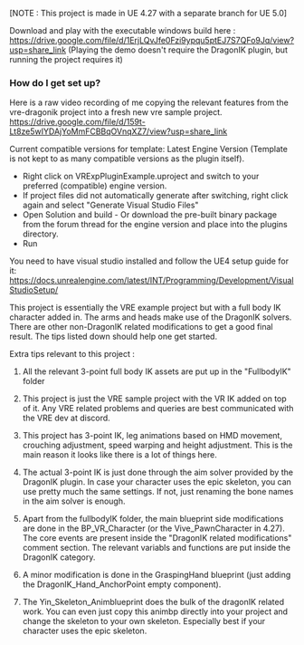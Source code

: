 [NOTE : This project is made in UE 4.27 with a separate branch for UE 5.0]


Download and play with the executable windows build here : https://drive.google.com/file/d/1ErjLQvJfe0Fzi9ypqu5ptEJ7S7QFo9Jq/view?usp=share_link
(Playing the demo doesn't require the DragonIK plugin, but running the project requires it)


### How do I get set up? ###

Here is a raw video recording of me copying the relevant features from the vre-dragonik project into a fresh new vre sample project.
https://drive.google.com/file/d/159t-Lt8ze5wIYDAjYoMmFCBBqOVnqXZ7/view?usp=share_link


Current compatible versions for template: Latest Engine Version (Template is not kept to as many compatible versions as the plugin itself).

* Right click on VRExpPluginExample.uproject and switch to your preferred (compatible) engine version.
* If project files did not automatically generate after switching, right click again and select "Generate Visual Studio Files"
* Open Solution and build - Or download the pre-built binary package from the forum thread for the engine version and place into the plugins directory.
* Run

You need to have visual studio installed and follow the UE4 setup guide for it: https://docs.unrealengine.com/latest/INT/Programming/Development/VisualStudioSetup/



This project is essentially the VRE example project but with a full body IK character added in. The arms and heads make use of the DragonIK solvers. There are other non-DragonIK related modifications to get a good final result. The tips listed down should help one get started.


Extra tips relevant to this project :


1. All the relevant 3-point full body IK assets are put up in the "FullbodyIK" folder

2. This project is just the VRE sample project with the VR IK added on top of it. Any
VRE related problems and queries are best communicated with the VRE dev at discord.

3. This project has 3-point IK, leg animations based on HMD movement, crouching adjustment,
speed warping and height adjustment. This is the main reason it looks like there is a lot of things here.

4. The actual 3-point IK is just done through the aim solver provided by the DragonIK plugin.
In case your character uses the epic skeleton, you can use pretty much the same settings. If not,
just renaming the bone names in the aim solver is enough.

5. Apart from the fullbodyIK folder, the main blueprint side modifications are done in the 
BP_VR_Character (or the Vive_PawnCharacter in 4.27). The core events are present inside the
"DragonIK related modifications" comment section. The relevant variabls and functions are put
inside the DragonIK category.

6. A minor modification is done in the GraspingHand blueprint (just adding the DragonIK_Hand_AnchorPoint
empty component).

7. The Yin_Skeleton_Animblueprint does the bulk of the dragonIK related work. You can even just
copy this animbp directly into your project and change the skeleton to your own skeleton. Especially
best if your character uses the epic skeleton.
